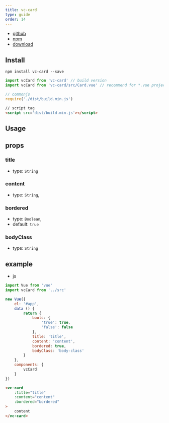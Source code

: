 ```yaml
---
title: vc-card
type: guide
order: 14
---
```


* [github](https://github.com/iwaimai-bi-fe/vc-card)
* [npm](https://www.npmjs.com/package/vc-card)
* [download](https://github.com/iwaimai-bi-fe/vc-card/archive/master.zip)

## Install


``` npm
npm install vc-card --save
```

``` js
import vcCard from 'vc-card' // build version
import vcCard from 'vc-card/src/Card.vue' // recommend for *.vue project for small bundle size
```

``` js 
// commonjs
require('./dist/build.min.js')
```

``` html
// script tag
<script src='dist/build.min.js'></script>
```

## Usage

## props

### title 

* type: `String`

### content

* type: `String`,

### bordered

* type: `Boolean`,
* default: `true`

### bodyClass

* type: `String`


## example

* js

```js
import Vue from 'vue'
import vcCard from '../src'

new Vue({
    el: '#app',
    data () {
        return {
            bools: {
                'true': true,
                'false': false
            },
            title: 'title',
            content: 'content',
            bordered: true,
            bodyClass: 'body-class'
        }
    },
    components: {
        vcCard
    }
})
```

```html
<vc-card
    :title="title"
    :content="content"
    :bordered="bordered"
>
    content
</vc-card>
```

